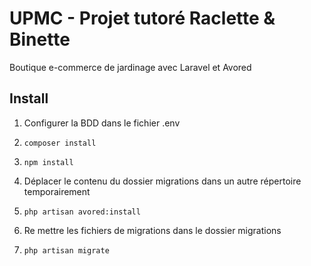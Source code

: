 # UPMC - Projet tutoré Raclette & Binette

Boutique e-commerce de jardinage avec Laravel et Avored

## Install

1) Configurer la BDD dans le fichier .env 

2) `composer install`

3) `npm install`

4) Déplacer le contenu du dossier migrations dans un autre répertoire temporairement

5) `php artisan avored:install`

6) Re mettre les fichiers de migrations dans le dossier migrations

7) `php artisan migrate`


